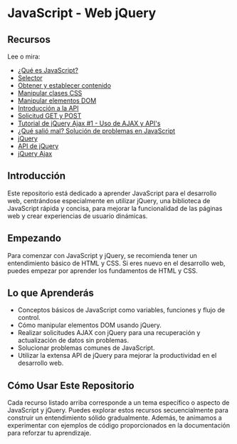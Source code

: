 # JavaScript - Web jQuery

## Recursos

Lee o mira:

- [¿Qué es JavaScript?](https://developer.mozilla.org/es/docs/Web/JavaScript/Guide)
- [Selector](https://api.jquery.com/category/selectors/)
- [Obtener y establecer contenido](https://api.jquery.com/category/manipulation/)
- [Manipular clases CSS](https://api.jquery.com/category/css/)
- [Manipular elementos DOM](https://api.jquery.com/category/manipulation/)
- [Introducción a la API](https://developer.mozilla.org/es/docs/Web/API)
- [Solicitud GET y POST](https://developer.mozilla.org/es/docs/Web/HTTP/Methods)
- [Tutorial de jQuery Ajax #1 - Uso de AJAX y API's](https://api.jquery.com/jquery.ajax/)
- [¿Qué salió mal? Solución de problemas en JavaScript](https://developer.mozilla.org/es/docs/Web/JavaScript/Reference/Errors)
- [jQuery](https://jquery.com/)
- [API de jQuery](https://api.jquery.com/)
- [jQuery Ajax](https://api.jquery.com/jquery.ajax/)

## Introducción

Este repositorio está dedicado a aprender JavaScript para el desarrollo web, centrándose especialmente en utilizar jQuery, una biblioteca de JavaScript rápida y concisa, para mejorar la funcionalidad de las páginas web y crear experiencias de usuario dinámicas.

## Empezando

Para comenzar con JavaScript y jQuery, se recomienda tener un entendimiento básico de HTML y CSS. Si eres nuevo en el desarrollo web, puedes empezar por aprender los fundamentos de HTML y CSS.

## Lo que Aprenderás

- Conceptos básicos de JavaScript como variables, funciones y flujo de control.
- Cómo manipular elementos DOM usando jQuery.
- Realizar solicitudes AJAX con jQuery para una recuperación y actualización de datos sin problemas.
- Solucionar problemas comunes de JavaScript.
- Utilizar la extensa API de jQuery para mejorar la productividad en el desarrollo web.

## Cómo Usar Este Repositorio

Cada recurso listado arriba corresponde a un tema específico o aspecto de JavaScript y jQuery. Puedes explorar estos recursos secuencialmente para construir un entendimiento sólido gradualmente. Además, te animamos a experimentar con ejemplos de código proporcionados en la documentación para reforzar tu aprendizaje.